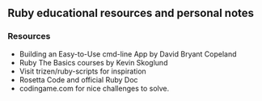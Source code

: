 ## Ruby educational resources and personal notes

### Resources
- Building an Easy-to-Use cmd-line App by David Bryant Copeland
- Ruby The Basics courses by Kevin Skoglund 
- Visit trizen/ruby-scripts for inspiration
- Rosetta Code and official Ruby Doc 
- codingame.com for nice challenges to solve.
